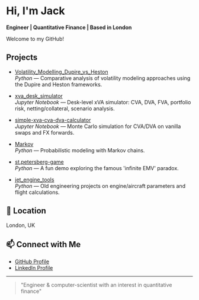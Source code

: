 # Hi, I'm Jack

**Engineer | Quantitative Finance | Based in London**

Welcome to my GitHub!

## Projects

- [Volatility_Modelling_Dupire_vs_Heston](https://github.com/JackRW23/Volatility_Modelling_Dupire_vs_Heston)  
  *Python* — Comparative analysis of volatility modeling approaches using the Dupire and Heston frameworks.

- [xva_desk_simulator](https://github.com/JackRW23/xva_desk_simulator)  
  *Jupyter Notebook* — Desk-level xVA simulator: CVA, DVA, FVA, portfolio risk, netting/collateral, scenario analysis.

- [simple-xva-cva-dva-calculator](https://github.com/JackRW23/simple-xva-cva-dva-calculator)  
  *Jupyter Notebook* — Monte Carlo simulation for CVA/DVA on vanilla swaps and FX forwards.

- [Markov](https://github.com/JackRW23/Markov)  
  *Python* — Probabilistic modeling with Markov chains.

- [st.petersberg-game](https://github.com/JackRW23/st.petersberg-game)  
  *Python* — A fun demo exploring the famous 'infinite EMV' paradox.

- [jet_engine_tools](https://github.com/JackRW23/jet_engine_tools)  
  *Python* — Old engineering projects on engine/aircraft parameters and flight calculations.

## 📍 Location

London, UK

## 📫 Connect with Me

- [GitHub Profile](https://github.com/JackRW23)
- [LinkedIn Profile](https://www.linkedin.com/in/jack-wilson-230715721579654332)

---

> "Engineer & computer-scientist with an interest in quantitative finance"
